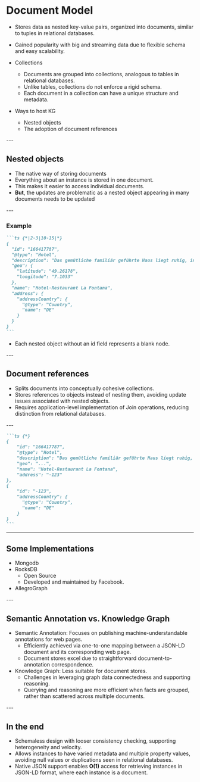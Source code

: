 # Document Model

<v-clicks depth="2">

- Stores data as nested key-value pairs, organized into documents, similar to tuples in relational databases.

- Gained popularity with big and streaming data due to flexible schema and easy scalability.

- Collections
    - Documents are grouped into collections, analogous to tables in relational databases.
    - Unlike tables, collections do not enforce a rigid schema.
    - Each document in a collection can have a unique structure and metadata.
- Ways to host KG
    - Nested objects
    - The adoption of document references
</v-clicks>
---

## Nested objects

<v-clicks>

- The native way of storing documents
- Everything about an instance is stored in one document.
- This makes it easier to access individual documents.
- **But**, the updates are problematic as a nested object appearing in many documents needs to be updated
</v-clicks>
---

### Example

````md magic-move {lines: true}
```ts {*|2-3|10-15|*}
{
  "id": "166417787",
  "@type": "Hotel",
  "description": "Das gemütliche familiär geführte Haus liegt ruhig, in Waldnähe, dennoch verkehrsgünstig.",
  "geo": {
    "latitude": "49.26178",
    "longitude": "7.1033"
  },
  "name": "Hotel-Restaurant La Fontana",
  "address": {
    "addressCountry": {
      "@type": "Country",
      "name": "DE"
    }
  }
}
```
````
<v-click at="2">

-  Each nested object without an id field represents a blank node.
</v-click>
---

## Document references

<v-clicks>

- Splits documents into conceptually cohesive collections.
- Stores references to objects instead of nesting them, avoiding update issues associated with nested objects.
- Requires application-level implementation of Join operations, reducing distinction from relational databases.
</v-clicks>
---

````md magic-move {lines:true}
```ts {*}
{
    "id": "166417787",
    "@type": "Hotel",
    "description": "Das gemütliche familiär geführte Haus liegt ruhig, in Waldnähe, dennoch verkehrsgünstig.",
    "geo": "...",
    "name": "Hotel-Restaurant La Fontana",
    "address": "-123"
},
{
    "id": "-123",
    "addressCountry": {
      "@type": "Country",
      "name": "DE"
    }
}
```
````
---

## Some Implementations

<v-clicks>

- Mongodb
- RocksDB
    - Open Source
    * Developed and maintained by Facebook.
- AllegroGraph
</v-clicks>
---

## Semantic Annotation vs. Knowledge Graph

<v-clicks>

- Semantic Annotation: Focuses on publishing machine-understandable annotations for web pages.
    - Efficiently achieved via one-to-one mapping between a JSON-LD document and its corresponding web page.
    - Document stores excel due to straightforward document-to-annotation correspondence.
- Knowledge Graph: Less suitable for document stores.
    - Challenges in leveraging graph data connectedness and supporting reasoning.
    - Querying and reasoning are more efficient when facts are grouped, rather than scattered across multiple documents.
</v-clicks>
---

## In the end

<v-clicks>

- Schemaless design with looser consistency checking, supporting heterogeneity and velocity.
- Allows instances to have varied metadata and multiple property values, avoiding null values or duplications seen in relational databases.
- Native JSON support enables **O(1)** access for retrieving instances in JSON-LD format, where each instance is a document.

</v-clicks>